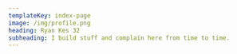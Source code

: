 ```yaml
---
templateKey: index-page
image: /img/profile.png
heading: Ryan Kes 32
subheading: I build stuff and complain here from time to time.
---
```


